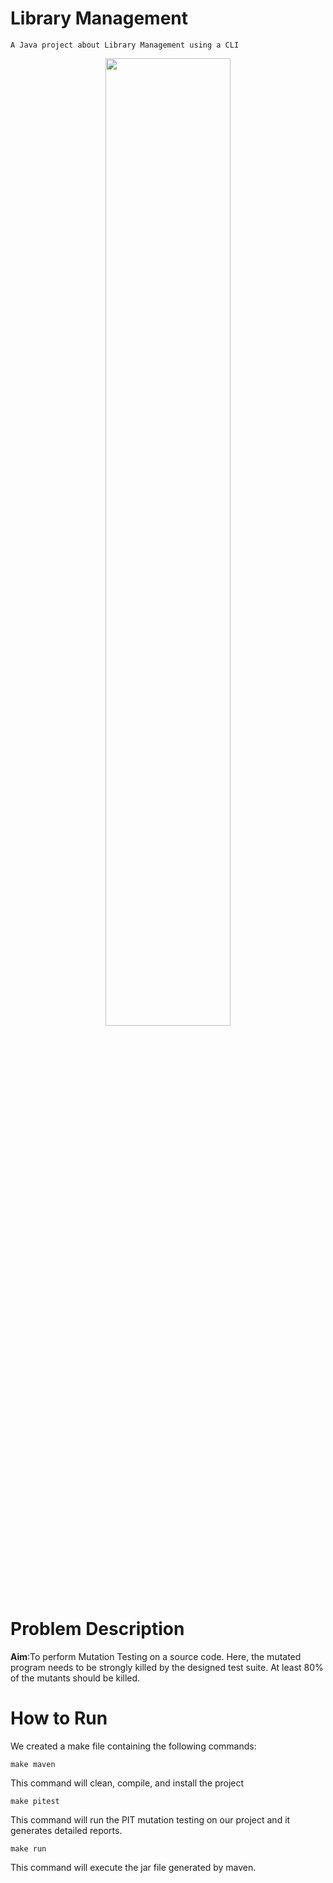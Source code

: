 
# Library Management
    A Java project about Library Management using a CLI

<p align="center" width="100%">
    <img width="63%" src="https://github.com/AsadpourMohammad/Library-Management/assets/107719378/a2cf9797-ec12-43b4-935c-b7768305a939">
</p>

# Problem Description
**Aim**:To perform Mutation Testing on a source code. Here, the mutated program needs to be strongly killed by the designed test suite. At least 80% of the mutants should be killed.

# How to Run
We created a make file containing the following commands:

`make maven `

 This command will clean, compile, and install the project
 
`make pitest`

This command will run the PIT mutation testing on our project and it generates detailed reports.

`make run`

This command will execute the jar file generated by maven.

